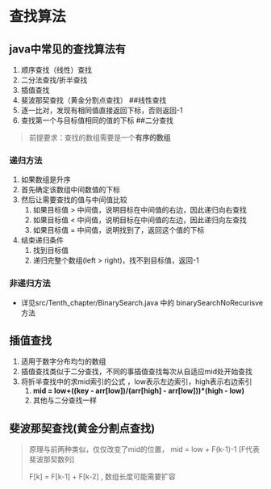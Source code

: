 # 查找算法
## java中常见的查找算法有
1. 顺序查找（线性）查找
2. 二分法查找/折半查找 
3. 插值查找
4. 斐波那契查找（黄金分割点查找）
##线性查找
1. 逐一比对，发现有相同值直接返回下标，否则返回-1
2. 查找第一个与目标值相同的值的下标
##二分查找
> 前提要求：查找的数组需要是一个**有序的数组**
### 递归方法
1. 如果数组是升序
2. 首先确定该数组中间数值的下标
3. 然后让需要查找的值与中间值比较
   1. 如果目标值 > 中间值，说明目标在中间值的右边，因此递归向右查找
   2. 如果目标值 < 中间值，说明目标在中间值的左边，因此递归向左查找
   3. 如果目标值 = 中间值，说明找到了，返回这个值的下标
4. 结束递归条件
   1. 找到目标值
   2. 递归完整个数组(left > right)，找不到目标值，返回-1
### 非递归方法
- 详见src/Tenth_chapter/BinarySearch.java 中的 binarySearchNoRecurisve 方法
## 插值查找
1. 适用于数字分布均匀的数组
2. 插值查找类似于二分查找，不同的事插值查找每次从自适应mid处开始查找
3. 将折半查找中的求mid索引的公式 ，low表示左边索引，high表示右边索引
   1. **mid = low+((key - arr[low])/(arr[high] - arr[low]))*(high - low)**
   2. 其他与二分查找一样
## 斐波那契查找(黄金分割点查找)
> 原理与前两种类似，仅仅改变了mid的位置， mid = low + F(k-1)-1 [F代表斐波那契数列]
>
> F[k] = F[k-1] + F[k-2] , 数组长度可能需要扩容